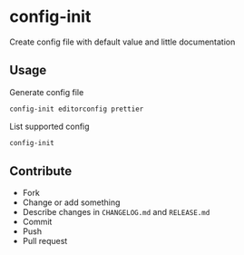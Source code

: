 # config-init

Create config file with default value and little documentation

## Usage

Generate config file

```bash
config-init editorconfig prettier
```

List supported config

```bash
config-init
```

## Contribute

- Fork
- Change or add something
- Describe changes in `CHANGELOG.md` and `RELEASE.md`
- Commit
- Push
- Pull request
